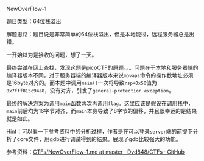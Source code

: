 NewOverFlow-1

题目类型：64位栈溢出

解题思路：题目说是非常简单的64位栈溢出，但是本地能过，远程服务器总是出错。

一开始以为是接收的问题，想了一天。

最终尝试在网上查找，发现这题是picoCTF的原题。。。问题在于本地和服务器端的编译器版本不同，对于服务器端的编译器版本来说`movaps`命令的操作数地址必须是16byte对齐的。而本题中调用`main()`一次将导致`rsp+0x50`值为`0x7fff815c94a8`，没有对齐，引发了`general-protection exception`。

最终的解决方案为调用`main`函数两次再调用`flag`。这里应该是假设在调用栈中，`main`前后均为16字节对齐，而`main`本身导致了8字节的偏移，并且很幸运的是结果就是如此。



Hint：可以看一下参考资料中的分析过程，作者是在可以登录`server`端的前提下分析了core文件，用gdb进行调试得到的结果。展现了gdb比较强大的功能。

参考资料：[CTFs/NewOverFlow-1.md at master · Dvd848/CTFs · GitHub](https://github.com/Dvd848/CTFs/blob/master/2019_picoCTF/NewOverFlow-1.md)